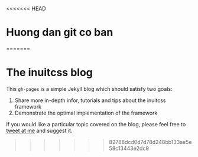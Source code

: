<<<<<<< HEAD
# Huong dan git co ban
=======
# The inuitcss blog

This `gh-pages` is a simple Jekyll blog which should satisfy two goals:

1. Share more in-depth infor, tutorials and tips about the inuitcss framework
2. Demonstrate the optimal implementation of the framework

If you would like a particular topic covered on the blog, please feel free to
[tweet at me](http://twitter.com/inuitcss) and suggest it. 
>>>>>>> 82788dcd0d7d78d248bb133ae5e58c13443e2dc9
